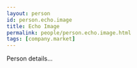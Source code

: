 ```yaml
---
layout: person
id: person.echo.image
title: Echo Image
permalink: people/person.echo.image.html
tags: [company.market]
---
```


Person details...